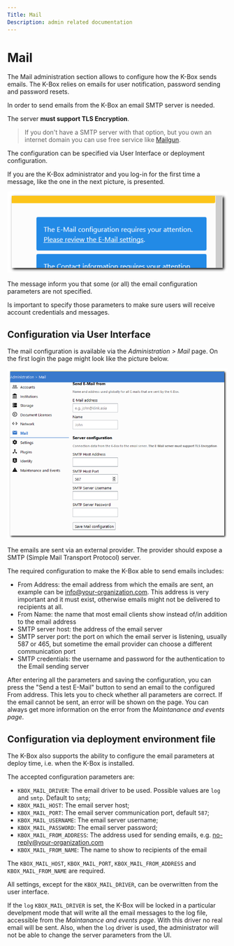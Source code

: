 ```yaml
---
Title: Mail
Description: admin related documentation
---
```

# Mail

The Mail administration section allows to configure how the K-Box sends emails. The K-Box relies on emails for user notification, password sending and password resets.

In order to send emails from the K-Box an email SMTP server is needed. 

The server **must support TLS Encryption**. 

> If you don't have a SMTP server with that option, but you own an internet domain you can use free service like [Mailgun](https://www.mailgun.com/).

The configuration can be specified via User Interface or deployment configuration.

If you are the K-Box administrator and you log-in for the first time a message, like the one in the next picture, is presented.

![Email configuration notification](../user/images/dms-admin-mail-first-login.PNG)

The message inform you that some (or all) the email configuration parameters are not specified.

Is important to specify those parameters to make sure users will receive account credentials and messages.

## Configuration via User Interface

The mail configuration is available via the _Administration > Mail_ page. On the first login the page might look like the picture below.

![mail config page](../user/images/dms-mail-configuration.PNG)

The emails are sent via an external provider. The provider should expose a SMTP (Simple Mail Transport Protocol) server.

The required configuration to make the K-Box able to send emails includes:

- From Address: the email address from which the emails are sent, an example can be info@your-organization.com. This address is very 
  important and it must exist, otherwise emails might not be delivered to recipients at all.
- From Name: the name that most email clients show instead of/in addition to the email address
- SMTP server host: the address of the email server
- SMTP server port: the port on which the email server is listening, usually 587 or 465, but sometime the email provider can 
  choose a different communication port
- SMTP credentials: the username and password for the authentication to the Email sending server

After entering all the parameters and saving the configuration, you can press the "Send a test E-Mail" button to send an email to the configured From address. 
This lets you to check whether all parameters are correct. If the email cannot be sent, an error will 
be shown on the page. You can always get more information on the error from the _Maintanance and events page_.

## Configuration via deployment environment file

The K-Box also supports the ability to configure the email parameters at deploy time, i.e. when the K-Box is installed.

The accepted configuration parameters are:

- `KBOX_MAIL_DRIVER`: The email driver to be used. Possible values are `log` and `smtp`. Default to `smtp`;
- `KBOX_MAIL_HOST`: The email server host;
- `KBOX_MAIL_PORT`: The email server communication port, default `587`;
- `KBOX_MAIL_USERNAME`: The email server username;
- `KBOX_MAIL_PASSWORD`: The email server password;
- `KBOX_MAIL_FROM_ADDRESS`: The address used for sending emails, e.g. no-reply@your-organization.com
- `KBOX_MAIL_FROM_NAME`: The name to show to recipients of the email

The `KBOX_MAIL_HOST`, `KBOX_MAIL_PORT`, `KBOX_MAIL_FROM_ADDRESS` and `KBOX_MAIL_FROM_NAME` are required.

All settings, except for the `KBOX_MAIL_DRIVER`, can be overwritten from the user interface.

If the `log` `KBOX_MAIL_DRIVER` is set, the K-Box will be locked in a particular develpment mode that will write all the email messages to the log file, accessible from the _Maintanance and events page_. With this driver no real email will be sent.
Also, when the `log` driver is used, the administrator will not be able to change the server parameters from the UI.
